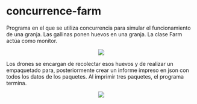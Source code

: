# concurrence-farm
Programa en el que se utiliza concurrencia para simular el funcionamiento de una granja. Las gallinas ponen huevos en una granja. La clase Farm actúa como monitor.

<p align="center">
  <img src="https://i.imgur.com/wOkIcDU.png"/>
</p>

Los drones se encargan de recolectar esos huevos y de realizar un empaquetado para, posteriormente crear un informe impreso en json con todos los datos de los paquetes. Al imprimir tres paquetes, el programa termina.

<p align="center">
  <img src="https://i.imgur.com/2KYfhb7.png"/>
</p>
